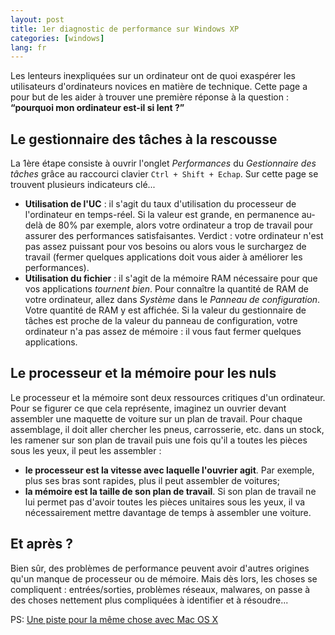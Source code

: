 ```yaml
---
layout: post
title: 1er diagnostic de performance sur Windows XP
categories: [windows]
lang: fr
---
```


Les lenteurs inexpliquées sur un ordinateur ont de quoi exaspérer les
utilisateurs d'ordinateurs novices en matière de technique. Cette page a pour
but de les aider à trouver une première réponse à la question : **“pourquoi mon
ordinateur est-il si lent ?”**

## Le gestionnaire des tâches à la rescousse

La 1ère étape consiste à ouvrir l'onglet _Performances_ du _Gestionnaire des
tâches_ grâce au raccourci clavier `Ctrl + Shift + Echap`. Sur cette page se
trouvent plusieurs indicateurs clé...

- **Utilisation de l'UC** : il s'agit du taux d'utilisation du processeur de
  l'ordinateur en temps-réel. Si la valeur est grande, en permanence au-delà de
  80% par exemple, alors votre ordinateur a trop de travail pour assurer des
  performances satisfaisantes. Verdict : votre ordinateur n'est pas assez
  puissant pour vos besoins ou alors vous le surchargez de travail (fermer
  quelques applications doit vous aider à améliorer les performances).
- **Utilisation du fichier** : il s'agit de la mémoire RAM nécessaire pour que
  vos applications _tournent bien_. Pour connaître la quantité de RAM de votre
  ordinateur, allez dans _Système_ dans le _Panneau de configuration_. Votre
  quantité de RAM y est affichée. Si la valeur du gestionnaire de tâches est
  proche de la valeur du panneau de configuration, votre ordinateur n'a pas
  assez de mémoire : il vous faut fermer quelques applications.

## Le processeur et la mémoire pour les nuls

Le processeur et la mémoire sont deux ressources critiques d'un ordinateur. Pour
se figurer ce que cela représente, imaginez un ouvrier devant assembler une
maquette de voiture sur un plan de travail. Pour chaque assemblage, il doit
aller chercher les pneus, carrosserie, etc. dans un stock, les ramener sur son
plan de travail puis une fois qu'il a toutes les pièces sous les yeux, il peut
les assembler :

- **le processeur est la vitesse avec laquelle l'ouvrier agit**. Par exemple,
  plus ses bras sont rapides, plus il peut assembler de voitures;
- **la mémoire est la taille de son plan de travail**. Si son plan de travail ne
  lui permet pas d'avoir toutes les pièces unitaires sous les yeux, il va
  nécessairement mettre davantage de temps à assembler une voiture.

## Et après ?

Bien sûr, des problèmes de performance peuvent avoir d'autres origines qu'un
manque de processeur ou de mémoire. Mais dès lors, les choses se compliquent :
entrées/sorties, problèmes réseaux, malwares, on passe à des choses nettement
plus compliquées à identifier et à résoudre...

PS:
[Une piste pour la même chose avec Mac OS X](http://www.macgeneration.com/news/voir/171621/pourquoi-mon-mac-est-il-si-lent)
